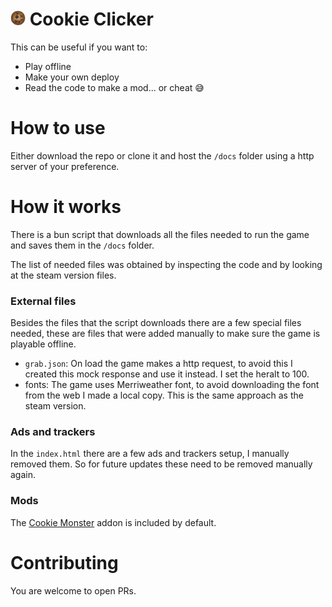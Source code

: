 
# <img src="docs/img/perfectCookie.png" width="24"> Cookie Clicker

This can be useful if you want to:
- Play offline
- Make your own deploy
- Read the code to make a mod... or cheat 😅

# How to use

Either download the repo or clone it and host the `/docs` folder using a http server of your preference.

# How it works

There is a bun script that downloads all the files needed to run the game and saves them in the `/docs` folder.

The list of needed files was obtained by inspecting the code and by looking at the steam version files.

### External files

Besides the files that the script downloads there are a few special files needed, these are files that were added manually to make sure the game is playable offline.

- `grab.json`: On load the game makes a http request, to avoid this I created this mock response and use it instead. I set the heralt to 100.
- fonts: The game uses Merriweather font, to avoid downloading the font from the web I made a local copy. This is the same approach as the steam version.

### Ads and trackers

In the `index.html` there are a few ads and trackers setup, I manually removed them. So for future updates these need to be removed manually again.

### Mods

The [Cookie Monster](https://github.com/CookieMonsterTeam/CookieMonster) addon is included by default.

# Contributing

You are welcome to open PRs.
